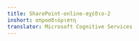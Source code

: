 ```yaml
---
title: SharePoint-online-σχέδιο-2
inshort: απροσδιόριστη
translator: Microsoft Cognitive Services
---
```





